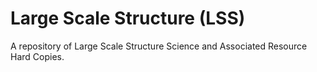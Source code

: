 # Large Scale Structure (LSS)

A repository of Large Scale Structure Science and Associated Resource Hard Copies. 
